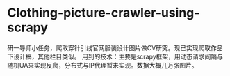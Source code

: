 # Clothing-picture-crawler-using-scrapy
研一导师小任务，爬取穿针引线官网服装设计图片做CV研究。现已实现爬取作品下设计稿，其他栏目类似。
用到的技术：主要是scrapy框架，用动态请求间隔与随机UA来实现反爬，分布式与IP代理暂未实现。数据大概几万张图片。
